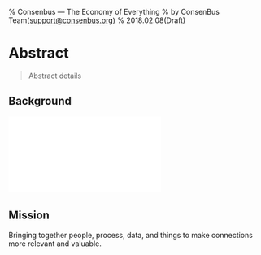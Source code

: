 % Consenbus — The Economy of Everything
% by ConsenBus Team(support@consenbus.org)
% 2018.02.08(Draft)

# Abstract

> Abstract details

## Background

![Struct](images/struct.pdf)

## Mission

Bringing together people, process, data, and things to make connections more relevant and valuable.


